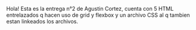 Hola! Esta es la entrega n°2 de Agustin Cortez, cuenta con 5 HTML entrelazados q hacen uso de grid y flexbox y un archivo CSS al q tambien estan linkeados los archivos.